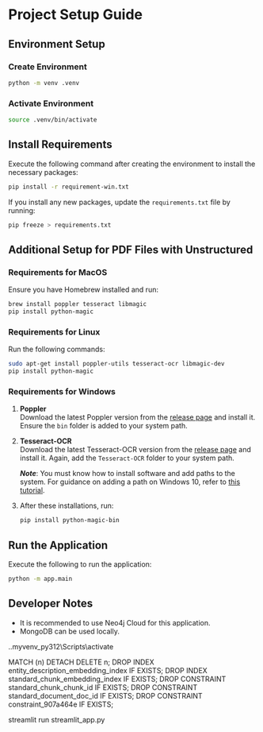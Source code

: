 # Project Setup Guide

## Environment Setup

### Create Environment

```bash
python -m venv .venv
```

### Activate Environment

```bash
source .venv/bin/activate
```

## Install Requirements

Execute the following command after creating the environment to install the necessary packages:

```bash
pip install -r requirement-win.txt
```

If you install any new packages, update the `requirements.txt` file by running:

```bash
pip freeze > requirements.txt
```

## Additional Setup for PDF Files with Unstructured

### Requirements for MacOS

Ensure you have Homebrew installed and run:

```bash
brew install poppler tesseract libmagic
pip install python-magic
```

### Requirements for Linux

Run the following commands:

```bash
sudo apt-get install poppler-utils tesseract-ocr libmagic-dev
pip install python-magic
```

### Requirements for Windows

1. **Poppler**  
   Download the latest Poppler version from the [release page](https://github.com/oschwartz10612/poppler-windows) and install it. Ensure the `bin` folder is added to your system path.

2. **Tesseract-OCR**  
   Download the latest Tesseract-OCR version from the [release page](https://github.com/tesseract-ocr/tesseract/releases/tag/5.5.0) and install it. Again, add the `Tesseract-OCR` folder to your system path.

   **_Note_**: You must know how to install software and add paths to the system. For guidance on adding a path on Windows 10, refer to [this tutorial](https://www.architectryan.com/2018/03/17/add-to-the-path-on-windows-10/).

3. After these installations, run:
   ```bash
   pip install python-magic-bin
   ```

## Run the Application

Execute the following to run the application:

```bash
python -m app.main
```

## Developer Notes

- It is recommended to use Neo4j Cloud for this application.
- MongoDB can be used locally.

.\.myvenv_py312\Scripts\activate

MATCH (n) DETACH DELETE n;
DROP INDEX entity_description_embedding_index IF EXISTS;
DROP INDEX standard_chunk_embedding_index IF EXISTS;
DROP CONSTRAINT standard_chunk_chunk_id IF EXISTS;
DROP CONSTRAINT standard_document_doc_id IF EXISTS;
DROP CONSTRAINT constraint_907a464e IF EXISTS;

streamlit run streamlit_app.py  
